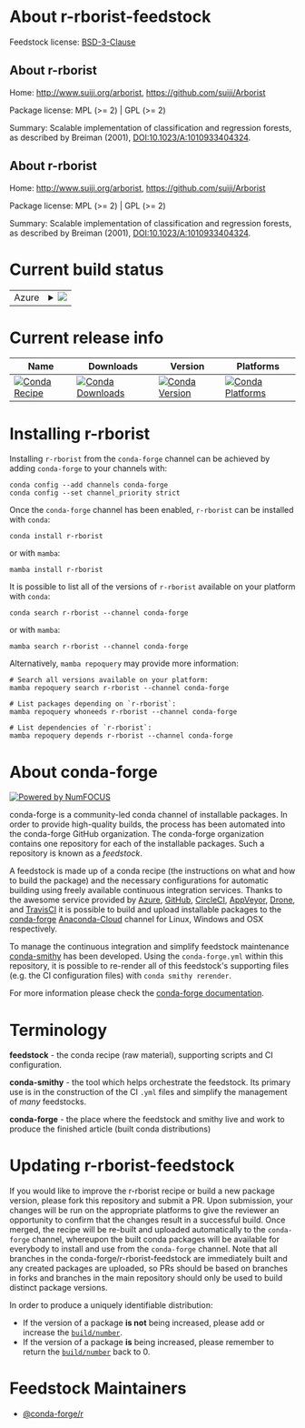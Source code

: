 About r-rborist-feedstock
=========================

Feedstock license: [BSD-3-Clause](https://github.com/conda-forge/r-rborist-feedstock/blob/main/LICENSE.txt)


About r-rborist
---------------

Home: http://www.suiji.org/arborist, https://github.com/suiji/Arborist

Package license: MPL (>= 2) | GPL (>= 2)

Summary: Scalable implementation of classification and regression forests, as described by Breiman (2001), <DOI:10.1023/A:1010933404324>.

About r-rborist
---------------

Home: http://www.suiji.org/arborist, https://github.com/suiji/Arborist

Package license: MPL (>= 2) | GPL (>= 2)

Summary: Scalable implementation of classification and regression forests, as described by Breiman (2001), <DOI:10.1023/A:1010933404324>.

Current build status
====================


<table>
    
  <tr>
    <td>Azure</td>
    <td>
      <details>
        <summary>
          <a href="https://dev.azure.com/conda-forge/feedstock-builds/_build/latest?definitionId=8941&branchName=main">
            <img src="https://dev.azure.com/conda-forge/feedstock-builds/_apis/build/status/r-rborist-feedstock?branchName=main">
          </a>
        </summary>
        <table>
          <thead><tr><th>Variant</th><th>Status</th></tr></thead>
          <tbody><tr>
              <td>linux_64_r_base4.2</td>
              <td>
                <a href="https://dev.azure.com/conda-forge/feedstock-builds/_build/latest?definitionId=8941&branchName=main">
                  <img src="https://dev.azure.com/conda-forge/feedstock-builds/_apis/build/status/r-rborist-feedstock?branchName=main&jobName=linux&configuration=linux%20linux_64_r_base4.2" alt="variant">
                </a>
              </td>
            </tr><tr>
              <td>linux_64_r_base4.3</td>
              <td>
                <a href="https://dev.azure.com/conda-forge/feedstock-builds/_build/latest?definitionId=8941&branchName=main">
                  <img src="https://dev.azure.com/conda-forge/feedstock-builds/_apis/build/status/r-rborist-feedstock?branchName=main&jobName=linux&configuration=linux%20linux_64_r_base4.3" alt="variant">
                </a>
              </td>
            </tr><tr>
              <td>osx_64_r_base4.2</td>
              <td>
                <a href="https://dev.azure.com/conda-forge/feedstock-builds/_build/latest?definitionId=8941&branchName=main">
                  <img src="https://dev.azure.com/conda-forge/feedstock-builds/_apis/build/status/r-rborist-feedstock?branchName=main&jobName=osx&configuration=osx%20osx_64_r_base4.2" alt="variant">
                </a>
              </td>
            </tr><tr>
              <td>osx_64_r_base4.3</td>
              <td>
                <a href="https://dev.azure.com/conda-forge/feedstock-builds/_build/latest?definitionId=8941&branchName=main">
                  <img src="https://dev.azure.com/conda-forge/feedstock-builds/_apis/build/status/r-rborist-feedstock?branchName=main&jobName=osx&configuration=osx%20osx_64_r_base4.3" alt="variant">
                </a>
              </td>
            </tr>
          </tbody>
        </table>
      </details>
    </td>
  </tr>
</table>

Current release info
====================

| Name | Downloads | Version | Platforms |
| --- | --- | --- | --- |
| [![Conda Recipe](https://img.shields.io/badge/recipe-r--rborist-green.svg)](https://anaconda.org/conda-forge/r-rborist) | [![Conda Downloads](https://img.shields.io/conda/dn/conda-forge/r-rborist.svg)](https://anaconda.org/conda-forge/r-rborist) | [![Conda Version](https://img.shields.io/conda/vn/conda-forge/r-rborist.svg)](https://anaconda.org/conda-forge/r-rborist) | [![Conda Platforms](https://img.shields.io/conda/pn/conda-forge/r-rborist.svg)](https://anaconda.org/conda-forge/r-rborist) |

Installing r-rborist
====================

Installing `r-rborist` from the `conda-forge` channel can be achieved by adding `conda-forge` to your channels with:

```
conda config --add channels conda-forge
conda config --set channel_priority strict
```

Once the `conda-forge` channel has been enabled, `r-rborist` can be installed with `conda`:

```
conda install r-rborist
```

or with `mamba`:

```
mamba install r-rborist
```

It is possible to list all of the versions of `r-rborist` available on your platform with `conda`:

```
conda search r-rborist --channel conda-forge
```

or with `mamba`:

```
mamba search r-rborist --channel conda-forge
```

Alternatively, `mamba repoquery` may provide more information:

```
# Search all versions available on your platform:
mamba repoquery search r-rborist --channel conda-forge

# List packages depending on `r-rborist`:
mamba repoquery whoneeds r-rborist --channel conda-forge

# List dependencies of `r-rborist`:
mamba repoquery depends r-rborist --channel conda-forge
```


About conda-forge
=================

[![Powered by
NumFOCUS](https://img.shields.io/badge/powered%20by-NumFOCUS-orange.svg?style=flat&colorA=E1523D&colorB=007D8A)](https://numfocus.org)

conda-forge is a community-led conda channel of installable packages.
In order to provide high-quality builds, the process has been automated into the
conda-forge GitHub organization. The conda-forge organization contains one repository
for each of the installable packages. Such a repository is known as a *feedstock*.

A feedstock is made up of a conda recipe (the instructions on what and how to build
the package) and the necessary configurations for automatic building using freely
available continuous integration services. Thanks to the awesome service provided by
[Azure](https://azure.microsoft.com/en-us/services/devops/), [GitHub](https://github.com/),
[CircleCI](https://circleci.com/), [AppVeyor](https://www.appveyor.com/),
[Drone](https://cloud.drone.io/welcome), and [TravisCI](https://travis-ci.com/)
it is possible to build and upload installable packages to the
[conda-forge](https://anaconda.org/conda-forge) [Anaconda-Cloud](https://anaconda.org/)
channel for Linux, Windows and OSX respectively.

To manage the continuous integration and simplify feedstock maintenance
[conda-smithy](https://github.com/conda-forge/conda-smithy) has been developed.
Using the ``conda-forge.yml`` within this repository, it is possible to re-render all of
this feedstock's supporting files (e.g. the CI configuration files) with ``conda smithy rerender``.

For more information please check the [conda-forge documentation](https://conda-forge.org/docs/).

Terminology
===========

**feedstock** - the conda recipe (raw material), supporting scripts and CI configuration.

**conda-smithy** - the tool which helps orchestrate the feedstock.
                   Its primary use is in the construction of the CI ``.yml`` files
                   and simplify the management of *many* feedstocks.

**conda-forge** - the place where the feedstock and smithy live and work to
                  produce the finished article (built conda distributions)


Updating r-rborist-feedstock
============================

If you would like to improve the r-rborist recipe or build a new
package version, please fork this repository and submit a PR. Upon submission,
your changes will be run on the appropriate platforms to give the reviewer an
opportunity to confirm that the changes result in a successful build. Once
merged, the recipe will be re-built and uploaded automatically to the
`conda-forge` channel, whereupon the built conda packages will be available for
everybody to install and use from the `conda-forge` channel.
Note that all branches in the conda-forge/r-rborist-feedstock are
immediately built and any created packages are uploaded, so PRs should be based
on branches in forks and branches in the main repository should only be used to
build distinct package versions.

In order to produce a uniquely identifiable distribution:
 * If the version of a package **is not** being increased, please add or increase
   the [``build/number``](https://docs.conda.io/projects/conda-build/en/latest/resources/define-metadata.html#build-number-and-string).
 * If the version of a package **is** being increased, please remember to return
   the [``build/number``](https://docs.conda.io/projects/conda-build/en/latest/resources/define-metadata.html#build-number-and-string)
   back to 0.

Feedstock Maintainers
=====================

* [@conda-forge/r](https://github.com/conda-forge/r/)

